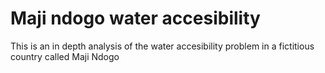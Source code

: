 # Maji ndogo water accesibility
This is an in depth analysis of the water accesibility problem in a fictitious country called Maji Ndogo
